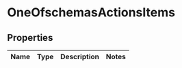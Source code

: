 # OneOfschemasActionsItems

## Properties
Name | Type | Description | Notes
------------ | ------------- | ------------- | -------------
